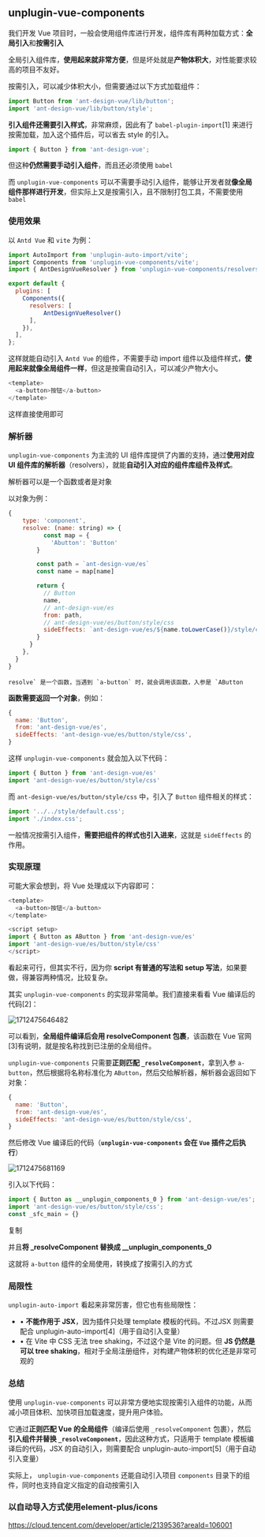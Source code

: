 ## unplugin-vue-components 

我们开发 Vue 项目时，一般会使用组件库进行开发，组件库有两种加载方式：**全局引入**和**按需引入**



全局引入组件库，**使用起来就非常方便**，但是坏处就是**产物体积大**，对性能要求较高的项目不友好。

按需引入，可以减少体积大小，但需要通过以下方式加载组件：

```javascript
import Button from 'ant-design-vue/lib/button';
import 'ant-design-vue/lib/button/style';
```

**引入组件还需要引入样式**，非常麻烦，因此有了 `babel-plugin-import`[1] 来进行按需加载，加入这个插件后，可以省去 style 的引入。

```javascript
import { Button } from 'ant-design-vue';
```

但这种**仍然需要手动引入组件**，而且还必须使用 `babel`

而 `unplugin-vue-components` 可以不需要手动引入组件，能够让开发者就**像全局组件那样进行开发**，但实际上又是按需引入，且不限制打包工具，不需要使用 `babel`

### **使用效果**

以 `Antd Vue` 和 `vite` 为例：

```javascript
import AutoImport from 'unplugin-auto-import/vite';
import Components from 'unplugin-vue-components/vite';
import { AntDesignVueResolver } from 'unplugin-vue-components/resolvers'

export default {
  plugins: [
    Components({
      resolvers: [
          AntDesignVueResolver()
      ],
    }),
  ],
};
```

这样就能自动引入 `Antd Vue` 的组件，不需要手动 import 组件以及组件样式，**使用起来就像全局组件一样**，但这是按需自动引入，可以减少产物大小。

```javascript
<template>
  <a-button>按钮</a-button>
</template>
```

这样直接使用即可

### **解析器**

`unplugin-vue-components` 为主流的 UI 组件库提供了内置的支持，通过**使用对应 UI 组件库的解析器**（resolvers），就能**自动引入对应的组件库组件及样式**。

解析器可以是一个函数或者是对象

以对象为例：

```javascript
{
    type: 'component',
    resolve: (name: string) => {
          const map = {
            'Abutton': 'Button'
        }

        const path = `ant-design-vue/es`
        const name = map[name]

        return {
          // Button
          name,
          // ant-design-vue/es
          from: path,
          // ant-design-vue/es/button/style/css
          sideEffects: `ant-design-vue/es/${name.toLowerCase()}/style/css`,
        }
      }
    },
  }
}
```

```
resolve` 是一个函数，当遇到 `a-button` 时，就会调用该函数，入参是 `AButton
```

**函数需要返回一个对象**，例如：

```javascript
{
  name: 'Button',
  from: 'ant-design-vue/es',
  sideEffects: 'ant-design-vue/es/button/style/css',
}
```

这样 `unplugin-vue-components` 就会加入以下代码：

```javascript
import { Button } from 'ant-design-vue/es'
import 'ant-design-vue/es/button/style/css'
```

而 `ant-design-vue/es/button/style/css` 中，引入了 `Button` 组件相关的样式：

```javascript
import '../../style/default.css';
import './index.css';
```

一般情况按需引入组件，**需要把组件的样式也引入进来**，这就是 `sideEffects` 的作用。

### **实现原理**

可能大家会想到，将 Vue 处理成以下内容即可：

```javascript
<template>
  <a-button>按钮</a-button>
</template>

<script setup>
import { Button as AButton } from 'ant-design-vue/es'
import 'ant-design-vue/es/button/style/css'
</script>
```

看起来可行，但其实不行，因为你 **script 有普通的写法和 setup 写法**，如果要做，得兼容两种情况，比较复杂。

其实 `unplugin-vue-components` 的实现非常简单。我们直接来看看 Vue 编译后的代码[2]：

![1712475646482](C:\Users\Administrator\AppData\Roaming\Typora\typora-user-images\1712475646482.png)
  

可以看到，**全局组件编译后会用 resolveComponent 包裹**，该函数在 Vue 官网[3]有说明，就是按名称找到已注册的全局组件。

`unplugin-vue-components` 只需要**正则匹配 `_resolveComponent`**，拿到入参 `a-button`，然后根据将名称标准化为 `AButton`，然后交给解析器，解析器会返回如下对象：

```javascript
{
  name: 'Button',
  from: 'ant-design-vue/es',
  sideEffects: 'ant-design-vue/es/button/style/css',
}
```

然后修改 Vue 编译后的代码（**`unplugin-vue-components` 会在 `Vue` 插件之后执行**）

![1712475681169](C:\Users\Administrator\AppData\Roaming\Typora\typora-user-images\1712475681169.png)

引入以下代码：

```javascript
import { Button as __unplugin_components_0 } from 'ant-design-vue/es';
import 'ant-design-vue/es/button/style/css';
const _sfc_main = {}
```

复制

并且**将 _resolveComponent 替换成 __unplugin_components_0**

这就将 `a-button` 组件的全局使用，转换成了按需引入的方式

### **局限性**

`unplugin-auto-import` 看起来非常厉害，但它也有些局限性：

- • **不能作用于 JSX**，因为插件只处理 template 模板的代码。不过JSX 则需要配合 unplugin-auto-import[4]（用于自动引入变量）
- • 在 Vite 中 CSS 无法 tree shaking，不过这个是 Vite 的问题。但 **JS 仍然是可以 tree shaking**，相对于全局注册组件，对构建产物体积的优化还是非常可观的

### **总结**

使用 `unplugin-vue-components` 可以非常方便地实现按需引入组件的功能，从而减小项目体积、加快项目加载速度，提升用户体验。

它通过**正则匹配 Vue 的全局组件**（编译后使用 `_resolveComponent` 包裹），然后**引入组件并替换 `_resolveComponent`**，因此这种方式，只适用于 template 模板编译后的代码，JSX 的自动引入，则需要配合 unplugin-auto-import[5]（用于自动引入变量）

实际上， `unplugin-vue-components` 还能自动引入项目 `components` 目录下的组件，同时也支持自定义指定的自动按需引入

### 以自动导入方式使用element-plus/icons

https://cloud.tencent.com/developer/article/2139536?areaId=106001

